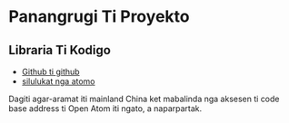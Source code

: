 # Panangrugi Ti Proyekto

## Libraria Ti Kodigo

* [Github ti github](https://github.com/3TiSite)
* [silulukat nga atomo](https://atomgit.com/orgs/3ti)

Dagiti agar-aramat iti mainland China ket mabalinda nga aksesen ti code base address ti Open Atom iti ngato, a naparpartak.
